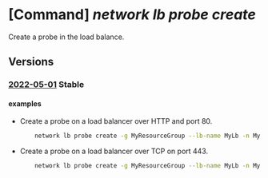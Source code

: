 # [Command] _network lb probe create_

Create a probe in the load balance.

## Versions

### [2022-05-01](/Resources/mgmt-plane/L3N1YnNjcmlwdGlvbnMve30vcmVzb3VyY2Vncm91cHMve30vcHJvdmlkZXJzL21pY3Jvc29mdC5uZXR3b3JrL2xvYWRiYWxhbmNlcnMve30=/2022-05-01.xml) **Stable**

<!-- mgmt-plane /subscriptions/{}/resourcegroups/{}/providers/microsoft.network/loadbalancers/{} 2022-05-01 properties.probes[] -->

#### examples

- Create a probe on a load balancer over HTTP and port 80.
    ```bash
        network lb probe create -g MyResourceGroup --lb-name MyLb -n MyProbe --protocol http --port 80 --path /
    ```

- Create a probe on a load balancer over TCP on port 443.
    ```bash
        network lb probe create -g MyResourceGroup --lb-name MyLb -n MyProbe --protocol tcp --port 443
    ```
